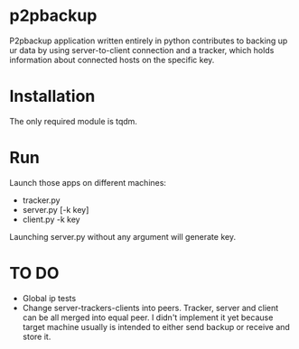 # p2pbackup

P2pbackup application written entirely in python contributes to backing up ur data by using server-to-client connection and a tracker, which holds information about connected hosts on the specific key.

# Installation 

The only required module is tqdm.

# Run
Launch those apps on different machines:
- tracker.py
- server.py [-k key]
- client.py -k key

Launching server.py without any argument will generate key.


# TO DO
- Global ip tests
- Change server-trackers-clients into peers. Tracker, server and client can be all merged into equal peer. I didn't implement it yet because target machine usually is intended to either send backup or receive and store it.


